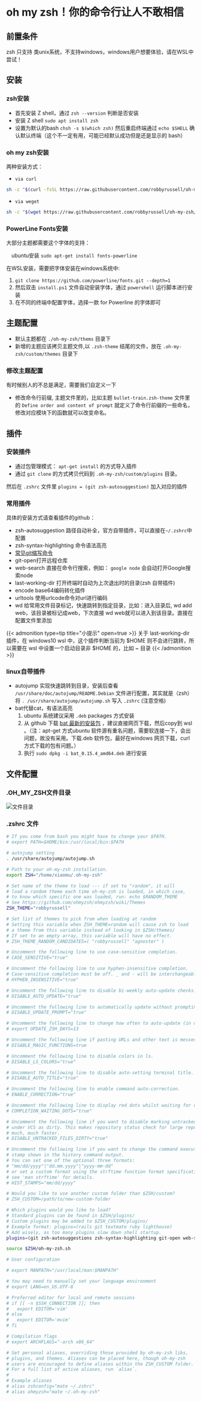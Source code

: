 # oh my zsh！你的命令行让人不敢相信


## 前置条件

zsh 只支持 类unix系统，不支持windows，windows用户想要体验，请在WSL中尝试！

## 安装

### zsh安装

- 首先安装 Z shell，通过 `zsh --version` 判断是否安装
- 安装 Z shell `sudo apt install zsh`
- 设置为默认的bash `chsh -s $(which zsh)` 然后重启终端通过 `echo $SHELL` 确认默认终端（这个不一定有用，可能已经默认成功但是还是显示的 bash）

### oh my zsh安装

两种安装方式：

- `via curl`

```bash
sh -c "$(curl -fsSL https://raw.githubusercontent.com/robbyrussell/oh-my-zsh/master/tools/install.sh)"
```

- `via weget`

```bash
sh -c "$(wget https://raw.githubusercontent.com/robbyrussell/oh-my-zsh/master/tools/install.sh -O -)"
```

### PowerLine Fonts安装

大部分主题都需要这个字体的支持：

&ensp;&ensp;ubuntu安装 `sudo apt-get install fonts-powerline`

在WSL安装，需要把字体安装在windows系统中:

1. `git clone https://github.com/powerline/fonts.git --depth=1`
1. 然后双击 `install.ps1` 文件自动安装字体，通过 `powershell` 运行脚本进行安装
1. 在不同的终端中配置字体，选择一款 for Powerline 的字体即可

## 主题配置

- 默认主题都在 `./oh-my-zsh/thems` 目录下
- 新增的主题应该拷贝主题文件,以 `.zsh-theme` 结尾的文件，放在 `.oh-my-zsh/custom/themes` 目录下

### 修改主题配置

有时候别人的不总是满足，需要我们自定义一下

- 修改命令行前缀, 主题文件里的，比如主题 `bullet-train.zsh-theme` 文件里的 `Define order and content of prompt` 就定义了命令行前缀的一些命名，修改对应模块下的函数就可以改变命名。

## 插件

### 安装插件

- 通过包管理模式： `apt-get install` 的方式导入插件
- 通过 `git clone` 的方式拷贝代码到 `.oh-my-zsh/custom/plugins` 目录。

然后在 `.zshrc` 文件里 `plugins = (git zsh-autosuggestion)` 加入对应的插件

### 常用插件

具体的安装方式请查看插件的github：

- zsh-autosuggestion 路径自动补全，官方自带插件，可以直接在`~/.zshrc`中配置
- zsh-syntax-highlighting 命令语法高亮
- [常见git缩写命令](https://github.com/robbyrussell/oh-my-zsh/wiki/Plugin:git)
- git-open打开远程仓库
- web-search 直接在命令行搜索，例如： `google node` 会自动打开Google搜索node
- last-working-dir 打开终端时自动为上次退出时的目录(zsh 自带插件)
- encode base64编码转化插件
- urltools 使用urlcode命令对url进行编码
- wd 给常用文件目录标记，快速跳转到指定目录，比如：进入目录后, wd add web，该目录被标记成web，下次直接 wd web就可以进入到该目录。直接在配置文件里添加

{{< admonition type=tip title="小提示" open=true >}}
关于 last-working-dir 插件，在 windows10 wsl 中，这个插件判断当前为 $HOME 则不会进行跳转，所以需要在 wsl 中设置一个启动目录非 $HOME 的，比如 ~ 目录
{{< /admonition >}}

### linux自带插件

- autojump 实现快速跳转到目录，安装后查看 `/usr/share/doc/autojump/README.Debian` 文件进行配置，其实就是（zsh）将  `. /usr/share/autojump/autojump.sh` 写入 `.zshrc` (注意空格)
- bat代替cat，有语法高亮
   1. ubuntu 系统建议采用 `.deb` packages 方式安装
   1. 从 github 下载 [bat 最新的安装包](https://github.com/sharkdp/bat/releases/download/v0.15.4/bat_0.15.4_amd64.deb) ，建议直接网页下载，然后copy到 wsl 。（注：apt-get 方式ubuntu 软件源有重名问题，需要软连接一下，会出问题，故没有采用。下载.deb 软件包，最好在windows 网页下载，curl 方式下载的包有问题。）
   1. 执行 `sudo dpkg -i bat_0.15.4_amd64.deb` 进行安装

## 文件配置

### .OH_MY_ZSH文件目录

![文件目录](zsh-directory.png "zsh 文件目录")

### .zshrc 文件

```bash
# If you come from bash you might have to change your $PATH.
# export PATH=$HOME/bin:/usr/local/bin:$PATH

# autojump setting
. /usr/share/autojump/autojump.sh

# Path to your oh-my-zsh installation.
export ZSH="/home/xiaomu/.oh-my-zsh"

# Set name of the theme to load --- if set to "random", it will
# load a random theme each time oh-my-zsh is loaded, in which case,
# to know which specific one was loaded, run: echo $RANDOM_THEME
# See https://github.com/ohmyzsh/ohmyzsh/wiki/Themes
ZSH_THEME="robbyrussell"

# Set list of themes to pick from when loading at random
# Setting this variable when ZSH_THEME=random will cause zsh to load
# a theme from this variable instead of looking in $ZSH/themes/
# If set to an empty array, this variable will have no effect.
# ZSH_THEME_RANDOM_CANDIDATES=( "robbyrussell" "agnoster" )

# Uncomment the following line to use case-sensitive completion.
# CASE_SENSITIVE="true"

# Uncomment the following line to use hyphen-insensitive completion.
# Case-sensitive completion must be off. _ and - will be interchangeable.
# HYPHEN_INSENSITIVE="true"

# Uncomment the following line to disable bi-weekly auto-update checks.
# DISABLE_AUTO_UPDATE="true"

# Uncomment the following line to automatically update without prompting.
# DISABLE_UPDATE_PROMPT="true"

# Uncomment the following line to change how often to auto-update (in days).
# export UPDATE_ZSH_DAYS=13

# Uncomment the following line if pasting URLs and other text is messed up.
# DISABLE_MAGIC_FUNCTIONS=true

# Uncomment the following line to disable colors in ls.
# DISABLE_LS_COLORS="true"

# Uncomment the following line to disable auto-setting terminal title.
# DISABLE_AUTO_TITLE="true"

# Uncomment the following line to enable command auto-correction.
# ENABLE_CORRECTION="true"

# Uncomment the following line to display red dots whilst waiting for completion.
# COMPLETION_WAITING_DOTS="true"

# Uncomment the following line if you want to disable marking untracked files
# under VCS as dirty. This makes repository status check for large repositories
# much, much faster.
# DISABLE_UNTRACKED_FILES_DIRTY="true"

# Uncomment the following line if you want to change the command execution time
# stamp shown in the history command output.
# You can set one of the optional three formats:
# "mm/dd/yyyy"|"dd.mm.yyyy"|"yyyy-mm-dd"
# or set a custom format using the strftime function format specifications,
# see 'man strftime' for details.
# HIST_STAMPS="mm/dd/yyyy"

# Would you like to use another custom folder than $ZSH/custom?
# ZSH_CUSTOM=/path/to/new-custom-folder

# Which plugins would you like to load?
# Standard plugins can be found in $ZSH/plugins/
# Custom plugins may be added to $ZSH_CUSTOM/plugins/
# Example format: plugins=(rails git textmate ruby lighthouse)
# Add wisely, as too many plugins slow down shell startup.
plugins=(git zsh-autosuggestions zsh-syntax-highlighting git-open web-search last-working-dir encode64 urltools wd)

source $ZSH/oh-my-zsh.sh

# User configuration

# export MANPATH="/usr/local/man:$MANPATH"

# You may need to manually set your language environment
# export LANG=en_US.UTF-8

# Preferred editor for local and remote sessions
# if [[ -n $SSH_CONNECTION ]]; then
#   export EDITOR='vim'
# else
#   export EDITOR='mvim'
# fi

# Compilation flags
# export ARCHFLAGS="-arch x86_64"

# Set personal aliases, overriding those provided by oh-my-zsh libs,
# plugins, and themes. Aliases can be placed here, though oh-my-zsh
# users are encouraged to define aliases within the ZSH_CUSTOM folder.
# For a full list of active aliases, run `alias`.
#
# Example aliases
# alias zshconfig="mate ~/.zshrc"
# alias ohmyzsh="mate ~/.oh-my-zsh"

```

